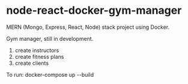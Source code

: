 # node-react-docker-gym-manager

MERN (Mongo, Express, React, Node) stack project using Docker.

Gym manager, still in development.

1) create instructors
2) create fitness plans
3) create clients

To run: docker-compose up --build
